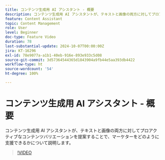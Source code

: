 ```yaml
---
title: コンテンツ生成用 AI アシスタント - 概要
description: コンテンツ生成用 AI アシスタントが、テキストと画像の両方に対してプロアクティブなコンテンツバリエーションを提案することで、マーケターをどのように支援できるかについて説明します。
feature: Content Assistant
topic: Content Management
role: User
level: Beginner
doc-type: Feature Video
duration: 78
last-substantial-update: 2024-10-07T00:00:00Z
jira: KT-16296
exl-id: 78e9077a-a1b1-40eb-916e-893e933c5d08
source-git-commit: 3d57364544365d1843904a9fb44e5aa393db4422
workflow-type: ht
source-wordcount: '54'
ht-degree: 100%

---
```


# コンテンツ生成用 AI アシスタント - 概要

コンテンツ生成用 AI アシスタントが、テキストと画像の両方に対してプロアクティブなコンテンツバリエーションを提案することで、マーケターをどのように支援できるかについて説明します。

>[!VIDEO](https://video.tv.adobe.com/v/3432686/?learn=on)
